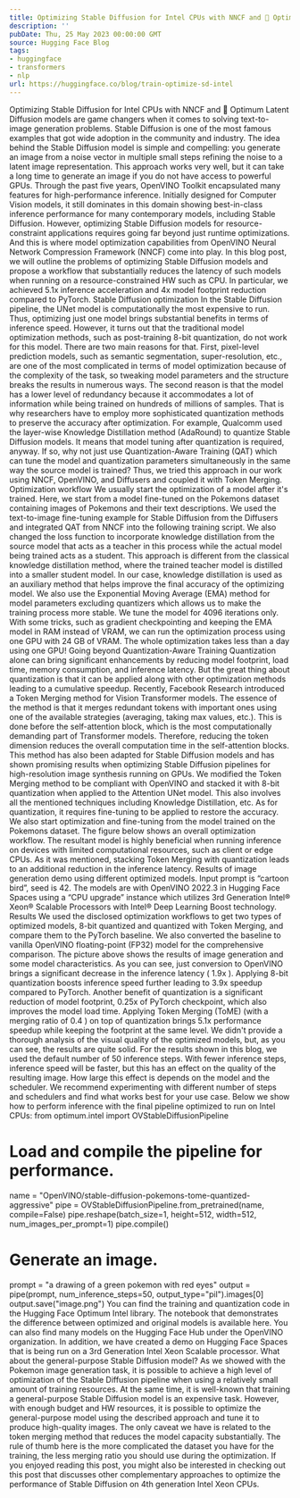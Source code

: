 ```yaml
---
title: Optimizing Stable Diffusion for Intel CPUs with NNCF and 🤗 Optimum
description: ''
pubDate: Thu, 25 May 2023 00:00:00 GMT
source: Hugging Face Blog
tags:
- huggingface
- transformers
- nlp
url: https://huggingface.co/blog/train-optimize-sd-intel
---
```


Optimizing Stable Diffusion for Intel CPUs with NNCF and 🤗 Optimum
Latent Diffusion models are game changers when it comes to solving text-to-image generation problems. Stable Diffusion is one of the most famous examples that got wide adoption in the community and industry. The idea behind the Stable Diffusion model is simple and compelling: you generate an image from a noise vector in multiple small steps refining the noise to a latent image representation. This approach works very well, but it can take a long time to generate an image if you do not have access to powerful GPUs.
Through the past five years, OpenVINO Toolkit encapsulated many features for high-performance inference. Initially designed for Computer Vision models, it still dominates in this domain showing best-in-class inference performance for many contemporary models, including Stable Diffusion. However, optimizing Stable Diffusion models for resource-constraint applications requires going far beyond just runtime optimizations. And this is where model optimization capabilities from OpenVINO Neural Network Compression Framework (NNCF) come into play.
In this blog post, we will outline the problems of optimizing Stable Diffusion models and propose a workflow that substantially reduces the latency of such models when running on a resource-constrained HW such as CPU. In particular, we achieved 5.1x inference acceleration and 4x model footprint reduction compared to PyTorch.
Stable Diffusion optimization
In the Stable Diffusion pipeline, the UNet model is computationally the most expensive to run. Thus, optimizing just one model brings substantial benefits in terms of inference speed.
However, it turns out that the traditional model optimization methods, such as post-training 8-bit quantization, do not work for this model. There are two main reasons for that. First, pixel-level prediction models, such as semantic segmentation, super-resolution, etc., are one of the most complicated in terms of model optimization because of the complexity of the task, so tweaking model parameters and the structure breaks the results in numerous ways. The second reason is that the model has a lower level of redundancy because it accommodates a lot of information while being trained on hundreds of millions of samples. That is why researchers have to employ more sophisticated quantization methods to preserve the accuracy after optimization. For example, Qualcomm used the layer-wise Knowledge Distillation method (AdaRound) to quantize Stable Diffusion models. It means that model tuning after quantization is required, anyway. If so, why not just use Quantization-Aware Training (QAT) which can tune the model and quantization parameters simultaneously in the same way the source model is trained? Thus, we tried this approach in our work using NNCF, OpenVINO, and Diffusers and coupled it with Token Merging.
Optimization workflow
We usually start the optimization of a model after it's trained. Here, we start from a model fine-tuned on the Pokemons dataset containing images of Pokemons and their text descriptions.
We used the text-to-image fine-tuning example for Stable Diffusion from the Diffusers and integrated QAT from NNCF into the following training script. We also changed the loss function to incorporate knowledge distillation from the source model that acts as a teacher in this process while the actual model being trained acts as a student. This approach is different from the classical knowledge distillation method, where the trained teacher model is distilled into a smaller student model. In our case, knowledge distillation is used as an auxiliary method that helps improve the final accuracy of the optimizing model. We also use the Exponential Moving Average (EMA) method for model parameters excluding quantizers which allows us to make the training process more stable. We tune the model for 4096 iterations only.
With some tricks, such as gradient checkpointing and keeping the EMA model in RAM instead of VRAM, we can run the optimization process using one GPU with 24 GB of VRAM. The whole optimization takes less than a day using one GPU!
Going beyond Quantization-Aware Training
Quantization alone can bring significant enhancements by reducing model footprint, load time, memory consumption, and inference latency. But the great thing about quantization is that it can be applied along with other optimization methods leading to a cumulative speedup.
Recently, Facebook Research introduced a Token Merging method for Vision Transformer models. The essence of the method is that it merges redundant tokens with important ones using one of the available strategies (averaging, taking max values, etc.). This is done before the self-attention block, which is the most computationally demanding part of Transformer models. Therefore, reducing the token dimension reduces the overall computation time in the self-attention blocks. This method has also been adapted for Stable Diffusion models and has shown promising results when optimizing Stable Diffusion pipelines for high-resolution image synthesis running on GPUs.
We modified the Token Merging method to be compliant with OpenVINO and stacked it with 8-bit quantization when applied to the Attention UNet model. This also involves all the mentioned techniques including Knowledge Distillation, etc. As for quantization, it requires fine-tuning to be applied to restore the accuracy. We also start optimization and fine-tuning from the model trained on the Pokemons dataset. The figure below shows an overall optimization workflow.
The resultant model is highly beneficial when running inference on devices with limited computational resources, such as client or edge CPUs. As it was mentioned, stacking Token Merging with quantization leads to an additional reduction in the inference latency.
Results of image generation demo using different optimized models. Input prompt is “cartoon bird”, seed is 42. The models are with OpenVINO 2022.3 in Hugging Face Spaces using a “CPU upgrade” instance which utilizes 3rd Generation Intel® Xeon® Scalable Processors with Intel® Deep Learning Boost technology.
Results
We used the disclosed optimization workflows to get two types of optimized models, 8-bit quantized and quantized with Token Merging, and compare them to the PyTorch baseline. We also converted the baseline to vanilla OpenVINO floating-point (FP32) model for the comprehensive comparison.
The picture above shows the results of image generation and some model characteristics. As you can see, just conversion to OpenVINO brings a significant decrease in the inference latency ( 1.9x ). Applying 8-bit quantization boosts inference speed further leading to 3.9x speedup compared to PyTorch. Another benefit of quantization is a significant reduction of model footprint, 0.25x of PyTorch checkpoint, which also improves the model load time. Applying Token Merging (ToME) (with a merging ratio of 0.4 ) on top of quantization brings 5.1x performance speedup while keeping the footprint at the same level. We didn't provide a thorough analysis of the visual quality of the optimized models, but, as you can see, the results are quite solid.
For the results shown in this blog, we used the default number of 50 inference steps. With fewer inference steps, inference speed will be faster, but this has an effect on the quality of the resulting image. How large this effect is depends on the model and the scheduler. We recommend experimenting with different number of steps and schedulers and find what works best for your use case.
Below we show how to perform inference with the final pipeline optimized to run on Intel CPUs:
from optimum.intel import OVStableDiffusionPipeline
# Load and compile the pipeline for performance.
name = "OpenVINO/stable-diffusion-pokemons-tome-quantized-aggressive"
pipe = OVStableDiffusionPipeline.from_pretrained(name, compile=False)
pipe.reshape(batch_size=1, height=512, width=512, num_images_per_prompt=1)
pipe.compile()
# Generate an image.
prompt = "a drawing of a green pokemon with red eyes"
output = pipe(prompt, num_inference_steps=50, output_type="pil").images[0]
output.save("image.png")
You can find the training and quantization code in the Hugging Face Optimum Intel library. The notebook that demonstrates the difference between optimized and original models is available here. You can also find many models on the Hugging Face Hub under the OpenVINO organization. In addition, we have created a demo on Hugging Face Spaces that is being run on a 3rd Generation Intel Xeon Scalable processor.
What about the general-purpose Stable Diffusion model?
As we showed with the Pokemon image generation task, it is possible to achieve a high level of optimization of the Stable Diffusion pipeline when using a relatively small amount of training resources. At the same time, it is well-known that training a general-purpose Stable Diffusion model is an expensive task. However, with enough budget and HW resources, it is possible to optimize the general-purpose model using the described approach and tune it to produce high-quality images. The only caveat we have is related to the token merging method that reduces the model capacity substantially. The rule of thumb here is the more complicated the dataset you have for the training, the less merging ratio you should use during the optimization.
If you enjoyed reading this post, you might also be interested in checking out this post that discusses other complementary approaches to optimize the performance of Stable Diffusion on 4th generation Intel Xeon CPUs.
